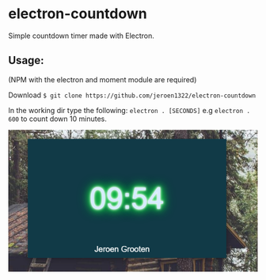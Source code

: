 # electron-countdown
Simple countdown timer made with Electron.

## Usage: 
(NPM with the electron and moment module are required) 

Download
`$ git clone https://github.com/jeroen1322/electron-countdown`

In the working dir type the following:
`electron . [SECONDS]` e.g `electron . 600` to count down 10 minutes.

![screenshot](https://github.com/jeroen1322/electron-countdown/blob/master/screenshot.PNG)
